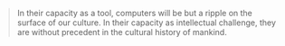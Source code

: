 <html><body><blockquote>In their capacity as a tool, computers will be but a ripple on the surface of our culture. In their capacity as intellectual challenge, they are without precedent in the cultural history of mankind.</blockquote></body></html>